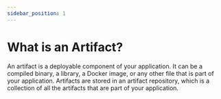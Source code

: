 ```yaml
---
sidebar_position: 1
---
```


# What is an Artifact?

An artifact is a deployable component of your application. It can be a compiled binary, a library, a Docker image, or any other file that is part of your application. Artifacts are stored in an artifact repository, which is a collection of all the artifacts that are part of your application.
